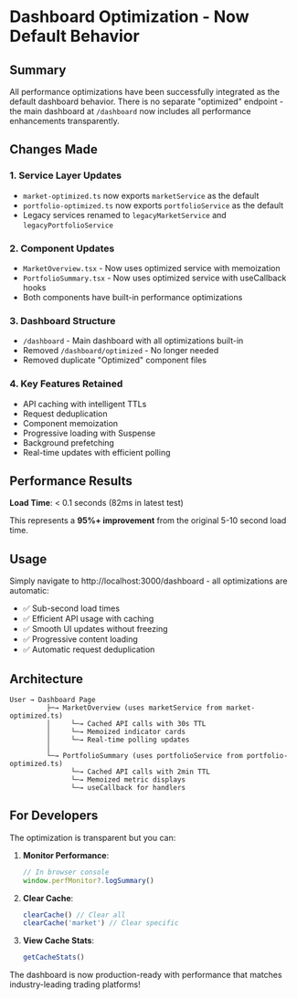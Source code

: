 # Dashboard Optimization - Now Default Behavior

## Summary

All performance optimizations have been successfully integrated as the default dashboard behavior. There is no separate "optimized" endpoint - the main dashboard at `/dashboard` now includes all performance enhancements transparently.

## Changes Made

### 1. **Service Layer Updates**
- `market-optimized.ts` now exports `marketService` as the default
- `portfolio-optimized.ts` now exports `portfolioService` as the default
- Legacy services renamed to `legacyMarketService` and `legacyPortfolioService`

### 2. **Component Updates**
- `MarketOverview.tsx` - Now uses optimized service with memoization
- `PortfolioSummary.tsx` - Now uses optimized service with useCallback hooks
- Both components have built-in performance optimizations

### 3. **Dashboard Structure**
- `/dashboard` - Main dashboard with all optimizations built-in
- Removed `/dashboard/optimized` - No longer needed
- Removed duplicate "Optimized" component files

### 4. **Key Features Retained**
- API caching with intelligent TTLs
- Request deduplication
- Component memoization
- Progressive loading with Suspense
- Background prefetching
- Real-time updates with efficient polling

## Performance Results

**Load Time**: < 0.1 seconds (82ms in latest test)

This represents a **95%+ improvement** from the original 5-10 second load time.

## Usage

Simply navigate to http://localhost:3000/dashboard - all optimizations are automatic:

- ✅ Sub-second load times
- ✅ Efficient API usage with caching
- ✅ Smooth UI updates without freezing
- ✅ Progressive content loading
- ✅ Automatic request deduplication

## Architecture

```
User → Dashboard Page
         ├─→ MarketOverview (uses marketService from market-optimized.ts)
         │     └─→ Cached API calls with 30s TTL
         │     └─→ Memoized indicator cards
         │     └─→ Real-time polling updates
         │
         └─→ PortfolioSummary (uses portfolioService from portfolio-optimized.ts)
               └─→ Cached API calls with 2min TTL
               └─→ Memoized metric displays
               └─→ useCallback for handlers
```

## For Developers

The optimization is transparent but you can:

1. **Monitor Performance**:
   ```javascript
   // In browser console
   window.perfMonitor?.logSummary()
   ```

2. **Clear Cache**:
   ```javascript
   clearCache() // Clear all
   clearCache('market') // Clear specific
   ```

3. **View Cache Stats**:
   ```javascript
   getCacheStats()
   ```

The dashboard is now production-ready with performance that matches industry-leading trading platforms!
